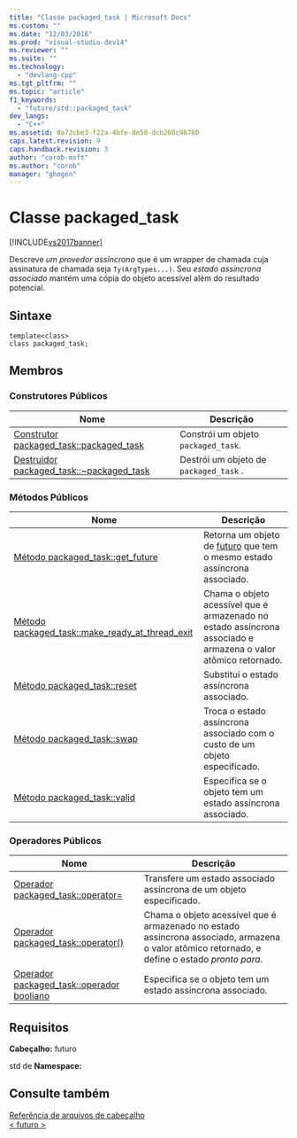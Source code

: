 ```yaml
---
title: "Classe packaged_task | Microsoft Docs"
ms.custom: ""
ms.date: "12/03/2016"
ms.prod: "visual-studio-dev14"
ms.reviewer: ""
ms.suite: ""
ms.technology: 
  - "devlang-cpp"
ms.tgt_pltfrm: ""
ms.topic: "article"
f1_keywords: 
  - "future/std::packaged_task"
dev_langs: 
  - "C++"
ms.assetid: 0a72cbe3-f22a-4bfe-8e50-dcb268c98780
caps.latest.revision: 9
caps.handback.revision: 3
author: "corob-msft"
ms.author: "corob"
manager: "ghogen"
---
```

# Classe packaged_task
[!INCLUDE[vs2017banner](../assembler/inline/includes/vs2017banner.md)]

Descreve *um provedor assíncrono* que é um wrapper de chamada cuja assinatura de chamada seja `Ty(ArgTypes...)`.  Seu *estado assíncrona associado* mantém uma cópia do objeto acessível além do resultado potencial.  
  
## Sintaxe  
  
```  
template<class>  
class packaged_task;  
```  
  
## Membros  
  
### Construtores Públicos  
  
|Nome|Descrição|  
|----------|---------------|  
|[Construtor packaged\_task::packaged\_task](../Topic/packaged_task::packaged_task%20Constructor.md)|Constrói um objeto `packaged_task`.|  
|[Destruidor packaged\_task::~packaged\_task](../Topic/packaged_task::~packaged_task%20Destructor.md)|Destrói um objeto de `packaged_task` .|  
  
### Métodos Públicos  
  
|Nome|Descrição|  
|----------|---------------|  
|[Método packaged\_task::get\_future](../Topic/packaged_task::get_future%20Method.md)|Retorna um objeto de [futuro](../standard-library/future-class.md) que tem o mesmo estado assíncrona associado.|  
|[Método packaged\_task::make\_ready\_at\_thread\_exit](../Topic/packaged_task::make_ready_at_thread_exit%20Method.md)|Chama o objeto acessível que é armazenado no estado assíncrona associado e armazena o valor atômico retornado.|  
|[Método packaged\_task::reset](../Topic/packaged_task::reset%20Method.md)|Substitui o estado assíncrona associado.|  
|[Método packaged\_task::swap](../Topic/packaged_task::swap%20Method.md)|Troca o estado assíncrona associado com o custo de um objeto especificado.|  
|[Método packaged\_task::valid](../Topic/packaged_task::valid%20Method.md)|Especifica se o objeto tem um estado assíncrona associado.|  
  
### Operadores Públicos  
  
|Nome|Descrição|  
|----------|---------------|  
|[Operador packaged\_task::operator\=](../Topic/packaged_task::operator=%20Operator.md)|Transfere um estado associado assíncrona de um objeto especificado.|  
|[Operador packaged\_task::operator\(\)](../Topic/packaged_task::operator\(\)%20Operator.md)|Chama o objeto acessível que é armazenado no estado assíncrona associado, armazena o valor atômico retornado, e define o estado *pronto para*.|  
|[Operador packaged\_task::operador booliano](../Topic/packaged_task::operator%20bool%20Operator.md)|Especifica se o objeto tem um estado assíncrona associado.|  
  
## Requisitos  
 **Cabeçalho:** futuro  
  
 std de **Namespace:**  
  
## Consulte também  
 [Referência de arquivos de cabeçalho](../standard-library/cpp-standard-library-header-files.md)   
 [\< futuro \>](../standard-library/future.md)